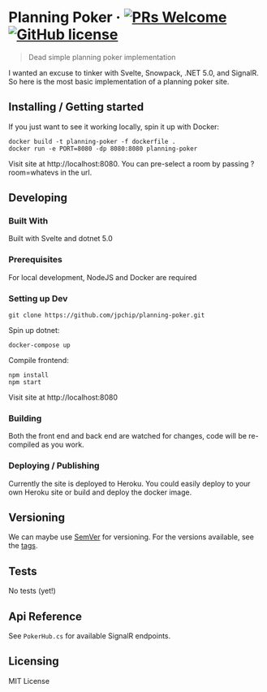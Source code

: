 # Planning Poker &middot; [![PRs Welcome](https://img.shields.io/badge/PRs-welcome-brightgreen.svg?style=flat-square)](http://makeapullrequest.com) [![GitHub license](https://img.shields.io/badge/license-MIT-blue.svg?style=flat-square)](https://github.com/your/your-project/blob/master/LICENSE)
> Dead simple planning poker implementation

I wanted an excuse to tinker with Svelte, Snowpack, .NET 5.0, and SignalR. So here is the most basic implementation of a planning poker site. 

## Installing / Getting started

If you just want to see it working locally, spin it up with Docker:

```shell
docker build -t planning-poker -f dockerfile .
docker run -e PORT=8080 -dp 8080:8080 planning-poker 
```
Visit site at http://localhost:8080. You can pre-select a room by passing ?room=whatevs in the url.

## Developing

### Built With
Built with Svelte and dotnet 5.0

### Prerequisites
For local development, NodeJS and Docker are required


### Setting up Dev

```shell
git clone https://github.com/jpchip/planning-poker.git
```

Spin up dotnet:

```shell
docker-compose up
```

Compile frontend:

```shell
npm install
npm start
```

Visit site at http://localhost:8080

### Building

Both the front end and back end are watched for changes, code will be re-compiled as you work.

### Deploying / Publishing

Currently the site is deployed to Heroku. You could easily deploy to your own Heroku site or build and deploy the docker image.

## Versioning

We can maybe use [SemVer](http://semver.org/) for versioning. For the versions available, see the [tags](https://github.com/jpchip/planning-poker/tags).


## Tests

No tests (yet!)

## Api Reference

See `PokerHub.cs` for available SignalR endpoints.

## Licensing

MIT License
